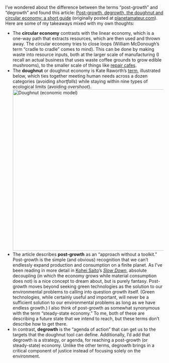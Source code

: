 I’ve wondered about the difference between the terms “post-growth” and “degrowth” and found this article: [Post-growth, degrowth, the doughnut and circular economy: a short guide](https://ontgroei.degrowth.net/post-growth-degrowth-the-doughnut-and-circular-economy-a-short-guide/) (originally posted at [planetamateur.com](https://planetamateur.com/2022/11/07/post-growth-degrowth-the-doughnut-and-circular-economy-a-short-guide/)). Here are some of my takeaways mixed with my own thoughts:

- The **circular economy** contrasts with the linear economy, which is a one-way path that extracts resources, which are then used and thrown away. The circular economy tries to close loops (William McDonough’s term “cradle to cradle” comes to mind). This can be done by making waste into resource inputs, both at the larger scale of manufacturing (I recall an actual business that uses waste coffee grounds to grow edible mushrooms), to the smaller scale of things like [repair cafes](https://www.repaircafe.org/en/).
- The **doughnut** or doughnut economy is Kate Raworth’s [term](https://www.kateraworth.com/doughnut/), illustrated below, which ties together meeting human needs across a dozen categories (avoiding *shortfalls*) while staying within nine types of ecological limits (avoiding *overshoot*). <a title="DoughnutEconomics, CC BY-SA 4.0 &lt;https://creativecommons.org/licenses/by-sa/4.0&gt;, via Wikimedia Commons" href="https://commons.wikimedia.org/wiki/File:Doughnut_(economic_model).jpg"><img width="512" alt="Doughnut (economic model)" src="https://upload.wikimedia.org/wikipedia/commons/thumb/1/12/Doughnut_%28economic_model%29.jpg/512px-Doughnut_%28economic_model%29.jpg?20190108211232"></a>
- The article describes **post-growth** as an “approach without a toolkit.” Post-growth is the simple (and obvious) recognition that we can’t endlessly expand production and consumption on a finite planet. As I’ve been reading in more detail in [Kohei Saito](https://en.wikipedia.org/wiki/Kohei_Saito)’s  *[Slow Down](https://astrapublishinghouse.com/product/slow-down-9781662602368/)*, absolute decoupling (in which the economy grows while material consumption does not) is a nice concept to dream about, but is purely fantasy. Post-growth moves beyond seeking green technologies as the solution to our environmental problems to calling into question growth itself. (Green technologies, while certainly useful and important, will never be a sufficient solution to our environmental problems as long as we have endless growth.) I also think of post-growth as somewhat synonymous with the term “steady-state economy.” To me, both of these are describing a future state that we intend to reach, but these terms don’t describe how to get there.
- In contrast, **degrowth** is the “agenda of action” that can get us to the targets that the doughnut tool can define. Additionally, I’d add that degrowth is a strategy, or agenda, for reaching a post-growth (or steady-state) economy. Unlike the other terms, degrowth brings in a critical component of justice instead of focusing solely on the environment.